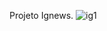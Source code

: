 Projeto Ignews.
![ig1](https://user-images.githubusercontent.com/73802190/136868803-2aa1adda-a5b2-4791-8272-9f2cd7a472c7.jpg)

